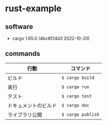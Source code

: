 # rust-example

## software

- cargo 1.65.0 (4bc8f24d3 2022-10-20)

## commands

| 行動                 | コマンド          |
|----------------------|-------------------|
| ビルド               | `$ cargo build`   |
| 実行                 | `$ cargo run`     |
| テスト               | `$ cargo test`    |
| ドキュメントのビルド | `$ cargo doc`     |
| ライブラリ公開       | `$ cargo publish` |

